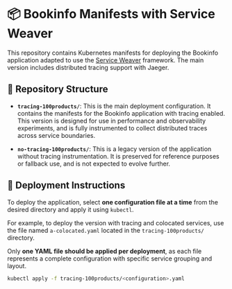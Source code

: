 # 📦 Bookinfo Manifests with Service Weaver

This repository contains Kubernetes manifests for deploying the Bookinfo application adapted to use the [Service Weaver](https://serviceweaver.dev/) framework. The main version includes distributed tracing support with Jaeger.

## 📁 Repository Structure

- **`tracing-100products/`**: This is the main deployment configuration. It contains the manifests for the Bookinfo application with tracing enabled. This version is designed for use in performance and observability experiments, and is fully instrumented to collect distributed traces across service boundaries.
  
- **`no-tracing-100products/`**: This is a legacy version of the application without tracing instrumentation. It is preserved for reference purposes or fallback use, and is not expected to evolve further.

## 📌 Deployment Instructions

To deploy the application, select **one configuration file at a time** from the desired directory and apply it using `kubectl`.

For example, to deploy the version with tracing and colocated services, use the file named `a-colocated.yaml` located in the `tracing-100products/` directory.

Only **one YAML file should be applied per deployment**, as each file represents a complete configuration with specific service grouping and layout.

```bash
kubectl apply -f tracing-100products/<configuration>.yaml
